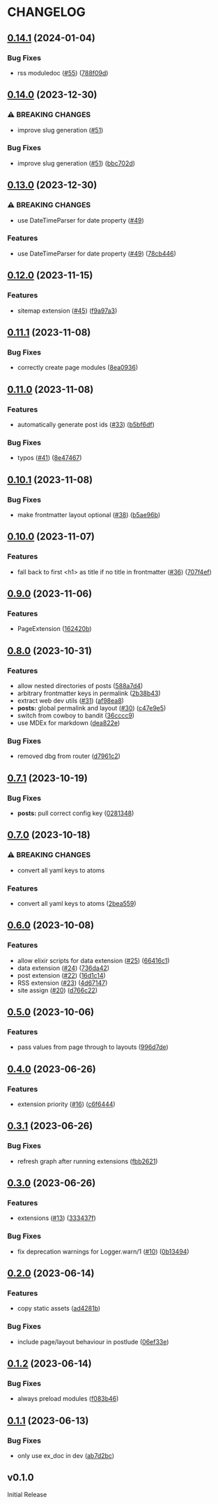 # CHANGELOG

## [0.14.1](https://github.com/elixir-tools/tableau/compare/v0.14.0...v0.14.1) (2024-01-04)


### Bug Fixes

* rss moduledoc ([#55](https://github.com/elixir-tools/tableau/issues/55)) ([788f09d](https://github.com/elixir-tools/tableau/commit/788f09d4c695dbc572fb974da6f71a13aceca372))

## [0.14.0](https://github.com/elixir-tools/tableau/compare/v0.13.0...v0.14.0) (2023-12-30)


### ⚠ BREAKING CHANGES

* improve slug generation ([#51](https://github.com/elixir-tools/tableau/issues/51))

### Bug Fixes

* improve slug generation ([#51](https://github.com/elixir-tools/tableau/issues/51)) ([bbc702d](https://github.com/elixir-tools/tableau/commit/bbc702dcaf3fde50d73b851a2df07900400e0ef6))

## [0.13.0](https://github.com/elixir-tools/tableau/compare/v0.12.0...v0.13.0) (2023-12-30)


### ⚠ BREAKING CHANGES

* use DateTimeParser for date property ([#49](https://github.com/elixir-tools/tableau/issues/49))

### Features

* use DateTimeParser for date property ([#49](https://github.com/elixir-tools/tableau/issues/49)) ([78cb446](https://github.com/elixir-tools/tableau/commit/78cb446e87a1b9097042d140888fe61406224ed3))

## [0.12.0](https://github.com/elixir-tools/tableau/compare/v0.11.1...v0.12.0) (2023-11-15)


### Features

* sitemap extension ([#45](https://github.com/elixir-tools/tableau/issues/45)) ([f9a97a3](https://github.com/elixir-tools/tableau/commit/f9a97a3536ba547012882222c39da80eb907addf))

## [0.11.1](https://github.com/elixir-tools/tableau/compare/v0.11.0...v0.11.1) (2023-11-08)


### Bug Fixes

* correctly create page modules ([8ea0936](https://github.com/elixir-tools/tableau/commit/8ea09369396e21f51336eaca05ee64bf57623038))

## [0.11.0](https://github.com/elixir-tools/tableau/compare/v0.10.1...v0.11.0) (2023-11-08)


### Features

* automatically generate post ids ([#33](https://github.com/elixir-tools/tableau/issues/33)) ([b5bf6df](https://github.com/elixir-tools/tableau/commit/b5bf6dfc24a2c83288262c10604a1e86defafe3b))


### Bug Fixes

* typos ([#41](https://github.com/elixir-tools/tableau/issues/41)) ([8e47467](https://github.com/elixir-tools/tableau/commit/8e47467ba060891e520d89d51789a502447e7436))

## [0.10.1](https://github.com/elixir-tools/tableau/compare/v0.10.0...v0.10.1) (2023-11-08)


### Bug Fixes

* make frontmatter layout optional ([#38](https://github.com/elixir-tools/tableau/issues/38)) ([b5ae96b](https://github.com/elixir-tools/tableau/commit/b5ae96b67699aa6db2ae90ec82b7c9787d518b97))

## [0.10.0](https://github.com/elixir-tools/tableau/compare/v0.9.0...v0.10.0) (2023-11-07)


### Features

* fall back to first &lt;h1&gt; as title if no title in frontmatter ([#36](https://github.com/elixir-tools/tableau/issues/36)) ([707f4ef](https://github.com/elixir-tools/tableau/commit/707f4ef33529507cc41a2728a960ba9b84b12ae1))

## [0.9.0](https://github.com/elixir-tools/tableau/compare/v0.8.0...v0.9.0) (2023-11-06)


### Features

* PageExtension ([162420b](https://github.com/elixir-tools/tableau/commit/162420b01d313dcf77df2dc0b93b5bfed7357581))

## [0.8.0](https://github.com/elixir-tools/tableau/compare/v0.7.1...v0.8.0) (2023-10-31)


### Features

* allow nested directories of posts ([588a7d4](https://github.com/elixir-tools/tableau/commit/588a7d401a6ba6c5cea63fcd569b644be6b84e47))
* arbitrary frontmatter keys in permalink ([2b38b43](https://github.com/elixir-tools/tableau/commit/2b38b43a0bbe7c56035a1059cdfbea1e9add5831))
* extract web dev utils ([#31](https://github.com/elixir-tools/tableau/issues/31)) ([af98ea8](https://github.com/elixir-tools/tableau/commit/af98ea843521c4af1fcdc7d52dd131cea92277c0))
* **posts:** global permalink and layout ([#30](https://github.com/elixir-tools/tableau/issues/30)) ([c47e9e5](https://github.com/elixir-tools/tableau/commit/c47e9e5952df91034533eba5d4f1fe8a89b676ab))
* switch from cowboy to bandit ([36cccc9](https://github.com/elixir-tools/tableau/commit/36cccc9c14b1fc8e27f71fdf7629f029d50c3bac))
* use MDEx for markdown ([dea822e](https://github.com/elixir-tools/tableau/commit/dea822ee8202832652ad5226f07974e2cfd09b94))


### Bug Fixes

* removed dbg from router ([d7961c2](https://github.com/elixir-tools/tableau/commit/d7961c20cbcef0eedc11ea8565e49dd6d5c6f9a3))

## [0.7.1](https://github.com/elixir-tools/tableau/compare/v0.7.0...v0.7.1) (2023-10-19)


### Bug Fixes

* **posts:** pull correct config key ([0281348](https://github.com/elixir-tools/tableau/commit/0281348ac4b56597273fa157b8ed1247f6e05e68))

## [0.7.0](https://github.com/elixir-tools/tableau/compare/v0.6.0...v0.7.0) (2023-10-18)


### ⚠ BREAKING CHANGES

* convert all yaml keys to atoms

### Features

* convert all yaml keys to atoms ([2bea559](https://github.com/elixir-tools/tableau/commit/2bea559197198708788e3962a3cfd63915c0f1d8))

## [0.6.0](https://github.com/elixir-tools/tableau/compare/v0.5.0...v0.6.0) (2023-10-08)


### Features

* allow elixir scripts for data extension ([#25](https://github.com/elixir-tools/tableau/issues/25)) ([66416c1](https://github.com/elixir-tools/tableau/commit/66416c1477b61697201cbd9afd6bb1a936c95fe7))
* data extension ([#24](https://github.com/elixir-tools/tableau/issues/24)) ([736da42](https://github.com/elixir-tools/tableau/commit/736da42d5cea3495942579b68da8349f6aa4e58f))
* post extension ([#22](https://github.com/elixir-tools/tableau/issues/22)) ([16d1c14](https://github.com/elixir-tools/tableau/commit/16d1c1428b8d4ca1745adddd221b50ec2467a99b))
* RSS extension ([#23](https://github.com/elixir-tools/tableau/issues/23)) ([4d67147](https://github.com/elixir-tools/tableau/commit/4d67147f931605ae43ecadb6d67630703338eeba))
* site assign ([#20](https://github.com/elixir-tools/tableau/issues/20)) ([d766c22](https://github.com/elixir-tools/tableau/commit/d766c22cc9d01927fde06080db7fd3e44473f745))

## [0.5.0](https://github.com/elixir-tools/tableau/compare/v0.4.0...v0.5.0) (2023-10-06)


### Features

* pass values from page through to layouts ([996d7de](https://github.com/elixir-tools/tableau/commit/996d7de2816f679d5e40e76bed81cbf30c5d7da0))

## [0.4.0](https://github.com/elixir-tools/tableau/compare/v0.3.1...v0.4.0) (2023-06-26)


### Features

* extension priority ([#16](https://github.com/elixir-tools/tableau/issues/16)) ([c6f6444](https://github.com/elixir-tools/tableau/commit/c6f6444e0e6571990ed8eb9dda85ecbc37e06743))

## [0.3.1](https://github.com/elixir-tools/tableau/compare/v0.3.0...v0.3.1) (2023-06-26)


### Bug Fixes

* refresh graph after running extensions ([fbb2621](https://github.com/elixir-tools/tableau/commit/fbb2621ee92d1211faed6c3d21ae6fc07f1c135f))

## [0.3.0](https://github.com/elixir-tools/tableau/compare/v0.2.0...v0.3.0) (2023-06-26)


### Features

* extensions ([#13](https://github.com/elixir-tools/tableau/issues/13)) ([333437f](https://github.com/elixir-tools/tableau/commit/333437fa5ddeef29135e0c0070cea0e5140e1f9d))


### Bug Fixes

* fix deprecation warnings for Logger.warn/1 ([#10](https://github.com/elixir-tools/tableau/issues/10)) ([0b13494](https://github.com/elixir-tools/tableau/commit/0b13494c35628236d152fe780971bec8a7bf8dd3))

## [0.2.0](https://github.com/elixir-tools/tableau/compare/v0.1.2...v0.2.0) (2023-06-14)


### Features

* copy static assets ([ad4281b](https://github.com/elixir-tools/tableau/commit/ad4281b92969c82b6605235d509e7a21bbbe3fa9))


### Bug Fixes

* include page/layout behaviour in postlude ([06ef33e](https://github.com/elixir-tools/tableau/commit/06ef33e26a1c2bd32b2ae4b16be984d15ab0b271))

## [0.1.2](https://github.com/elixir-tools/tableau/compare/v0.1.1...v0.1.2) (2023-06-14)


### Bug Fixes

* always preload modules ([f083b46](https://github.com/elixir-tools/tableau/commit/f083b46cc425fdf22b8c2685f0b5932360eb3c98))

## [0.1.1](https://github.com/elixir-tools/tableau/compare/v0.1.0...v0.1.1) (2023-06-13)


### Bug Fixes

* only use ex_doc in dev ([ab7d2bc](https://github.com/elixir-tools/tableau/commit/ab7d2bccfb78dde9d7ab9d55bd7535e460f1ffa6))

## v0.1.0

Initial Release
